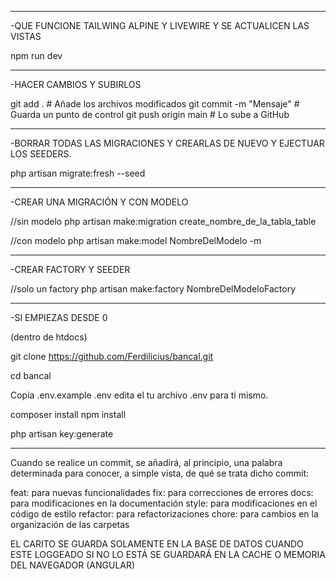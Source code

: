 ___________________________________________________________________________________

-QUE FUNCIONE TAILWING ALPINE Y LIVEWIRE Y SE ACTUALICEN LAS VISTAS

npm run dev
___________________________________________________________________________________

-HACER CAMBIOS Y SUBIRLOS

git add .                 # Añade los archivos modificados
git commit -m "Mensaje"   # Guarda un punto de control
git push origin main      # Lo sube a GitHub
___________________________________________________________________________________

-BORRAR TODAS LAS MIGRACIONES Y CREARLAS DE NUEVO Y EJECTUAR LOS SEEDERS.

php artisan migrate:fresh --seed
_________________________________________________________________________________

-CREAR UNA MIGRACIÓN Y CON MODELO

//sin modelo
php artisan make:migration create_nombre_de_la_tabla_table

//con modelo
php artisan make:model NombreDelModelo -m
___________________________________________________________________________________

-CREAR FACTORY Y SEEDER

//solo un factory
php artisan make:factory NombreDelModeloFactory
___________________________________________________________________________________

-SI EMPIEZAS DESDE 0

(dentro de htdocs)

git clone https://github.com/Ferdilicius/bancal.git

cd bancal

Copia .env.example .env edita el tu archivo .env para ti mismo.

composer install
npm install

php artisan key:generate
___________________________________________________________________________________

Cuando se realice un commit, se añadirá, al principio, una palabra determinada para conocer, a simple vista, de qué se trata dicho commit:

feat: para nuevas funcionalidades
fix: para correcciones de errores
docs: para modificaciones en la documentación
style: para modificaciones en el código de estilo
refactor: para refactorizaciones
chore: para cambios en la organización de las carpetas

EL CARITO SE GUARDA SOLAMENTE EN LA BASE DE DATOS CUANDO ESTE LOGGEADO
SI NO LO ESTÁ SE GUARDARÁ EN LA CACHE O MEMORIA DEL NAVEGADOR (ANGULAR)